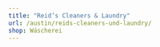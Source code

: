```yaml
---
title: "Reid’s Cleaners & Laundry"
url: /austin/reids-cleaners-und-laundry/
shop: Wäscherei
---
```

